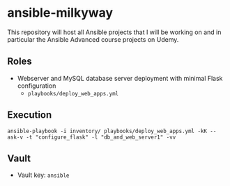 # ansible-milkyway
This repository will host all Ansible projects that I will be working on
and in particular the Ansible Advanced course projects on Udemy.

Roles
-----
- Webserver and MySQL database server deployment with minimal Flask configuration
  - `playbooks/deploy_web_apps.yml`


Execution
---------

`ansible-playbook -i inventory/ playbooks/deploy_web_apps.yml -kK --ask-v -t "configure_flask" -l "db_and_web_server1" -vv`


Vault
-----
- Vault key: `ansible`
